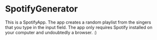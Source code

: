# SpotifyGenerator

This is a SpotifyApp. The app creates a random playlist from the singers that you type in the input field.
The app only requires Spotify installed on your computer and undoubtedly a browser. :)
